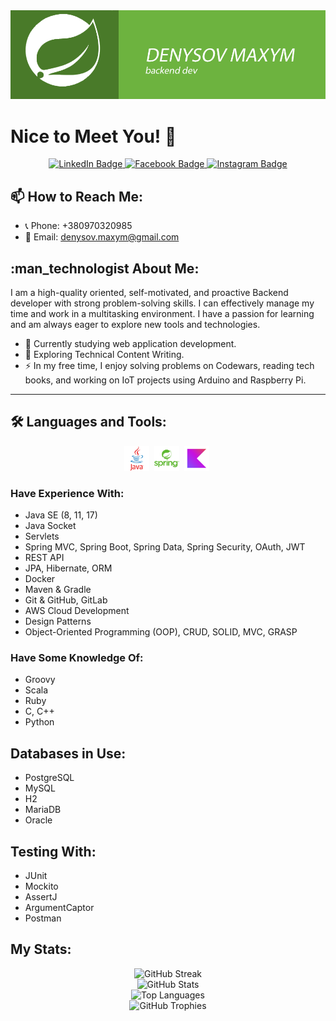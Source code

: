 <div align="center">
  <img src="https://github.com/Javac-g/Javac-g/blob/main/LOGO.png?raw=true" alt="Header Image" />
</div>

# Nice to Meet You! 👋

<div align="center" id="badges">
  <a href="https://www.linkedin.com/in/maks-denysov-298594235">
    <img src="https://img.shields.io/badge/LinkedIn-blue?style=for-the-badge&logo=linkedin&logoColor=white" alt="LinkedIn Badge" />
  </a>
  <a href="https://www.facebook.com/profile.php?id=100079473348227">
    <img src="https://img.shields.io/badge/Facebook-blue?style=for-the-badge&logo=facebook&logoColor=white" alt="Facebook Badge" />
  </a>
  <a href="https://www.instagram.com/Maxym.Denysov/">
    <img src="https://img.shields.io/badge/Instagram-orange?style=for-the-badge&logo=Instagram&logoColor=white" alt="Instagram Badge" />
  </a>
</div>

## 📫 How to Reach Me:

- 📞 Phone: +380970320985
- 📧 Email: [denysov.maxym@gmail.com](mailto:denysov.maxym@gmail.com)

## :man_technologist About Me:

I am a high-quality oriented, self-motivated, and proactive Backend developer with strong problem-solving skills. I can effectively manage my time and work in a multitasking environment. I have a passion for learning and am always eager to explore new tools and technologies.

- :telescope: Currently studying web application development.
- :seedling: Exploring Technical Content Writing.
- :zap: In my free time, I enjoy solving problems on Codewars, reading tech books, and working on IoT projects using Arduino and Raspberry Pi.

---

## :hammer_and_wrench: Languages and Tools:

<div align="center">
  <img src="https://github.com/devicons/devicon/blob/master/icons/java/java-original-wordmark.svg" title="Java" alt="Java" width="40" height="40" />&nbsp;
  <img src="https://github.com/devicons/devicon/blob/master/icons/spring/spring-original-wordmark.svg" title="Spring" alt="Spring" width="40" height="40" />&nbsp;
  <img src="https://github.com/devicons/devicon/blob/master/icons/kotlin/kotlin-original.svg" title="Kotlin" alt="Kotlin" width="40" height="40" />&nbsp;
  <!-- Add more icons here -->
</div>

### Have Experience With:

- Java SE (8, 11, 17)
- Java Socket
- Servlets
- Spring MVC, Spring Boot, Spring Data, Spring Security, OAuth, JWT
- REST API
- JPA, Hibernate, ORM
- Docker
- Maven & Gradle
- Git & GitHub, GitLab
- AWS Cloud Development
- Design Patterns
- Object-Oriented Programming (OOP), CRUD, SOLID, MVC, GRASP

### Have Some Knowledge Of:

- Groovy
- Scala
- Ruby
- C, C++
- Python

## Databases in Use:

- PostgreSQL
- MySQL
- H2
- MariaDB
- Oracle

## Testing With:

- JUnit
- Mockito
- AssertJ
- ArgumentCaptor
- Postman

## My Stats:

<div align="center">
  <img src="http://github-readme-streak-stats.herokuapp.com?user=Javac-g&theme=monokai-metallian&date_format=M%20j%5B%2C%20Y%5D" alt="GitHub Streak" />
</div>

<div align="center">
  <img src="https://github-readme-stats.vercel.app/api?username=Javac-g&show_icons=true&theme=tokyonight" alt="GitHub Stats" />
</div>

<div align="center">
  <img src="https://github-readme-stats.vercel.app/api/top-langs/?username=Javac-g&layout=compact&theme=tokyonight" alt="Top Languages" />
</div>

<div align="center">
  <img src="https://github-profile-trophy.vercel.app/?username=Javac-g&theme=onedark" alt="GitHub Trophies" />
</div>
